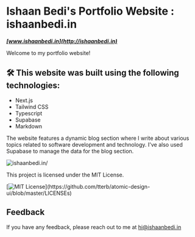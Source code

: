 # Ishaan Bedi's Portfolio Website : ishaanbedi.in

**_[www.ishaanbedi.in](http://ishaanbedi.in)_**

Welcome to my portfolio website!

## 🛠 This website was built using the following technologies:
- Next.js
- Tailwind CSS
- Typescript
- Supabase
- Markdown

The website features a dynamic blog section where I write about various topics related to software development and technology. 
I've also used Supabase to manage the data for the blog section.


![ishaanbedi.in/](https://og-image.vercel.app/**Ishaan%20Bedi**%20%3Cbr%3Eishaanbedi.in.png?theme=dark&md=1&fontSize=100px&images=https%3A%2F%2Fassets.vercel.com%2Fimage%2Fupload%2Ffront%2Fassets%2Fdesign%2Fnextjs-white-logo.svg&images=https%3A%2F%2Fcdn.jsdelivr.net%2Fgh%2Fremojansen%2Flogo.ts%40master%2Fts.svg)

This project is licensed under the MIT License.

 [![MIT License](https://img.shields.io/apm/l/atomic-design-ui.svg?)](https://github.com/tterb/atomic-design-ui/blob/master/LICENSEs)

## Feedback

If you have any feedback, please reach out to me at hi@ishaanbedi.in
